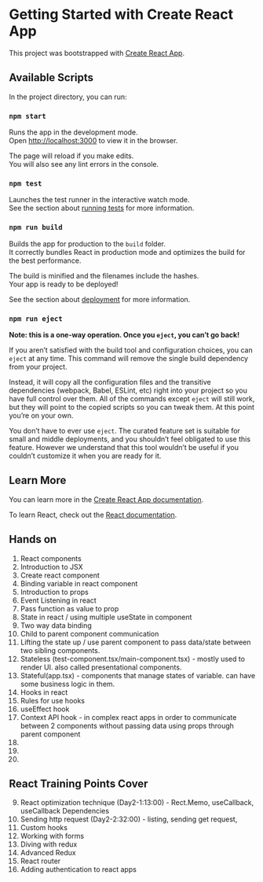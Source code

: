 # Getting Started with Create React App

This project was bootstrapped with [Create React App](https://github.com/facebook/create-react-app).

## Available Scripts

In the project directory, you can run:

### `npm start`

Runs the app in the development mode.\
Open [http://localhost:3000](http://localhost:3000) to view it in the browser.

The page will reload if you make edits.\
You will also see any lint errors in the console.

### `npm test`

Launches the test runner in the interactive watch mode.\
See the section about [running tests](https://facebook.github.io/create-react-app/docs/running-tests) for more information.

### `npm run build`

Builds the app for production to the `build` folder.\
It correctly bundles React in production mode and optimizes the build for the best performance.

The build is minified and the filenames include the hashes.\
Your app is ready to be deployed!

See the section about [deployment](https://facebook.github.io/create-react-app/docs/deployment) for more information.

### `npm run eject`

**Note: this is a one-way operation. Once you `eject`, you can’t go back!**

If you aren’t satisfied with the build tool and configuration choices, you can `eject` at any time. This command will remove the single build dependency from your project.

Instead, it will copy all the configuration files and the transitive dependencies (webpack, Babel, ESLint, etc) right into your project so you have full control over them. All of the commands except `eject` will still work, but they will point to the copied scripts so you can tweak them. At this point you’re on your own.

You don’t have to ever use `eject`. The curated feature set is suitable for small and middle deployments, and you shouldn’t feel obligated to use this feature. However we understand that this tool wouldn’t be useful if you couldn’t customize it when you are ready for it.

## Learn More

You can learn more in the [Create React App documentation](https://facebook.github.io/create-react-app/docs/getting-started).

To learn React, check out the [React documentation](https://reactjs.org/).



## Hands on
1. React components
2. Introduction to JSX
3. Create react component
4. Binding variable in react component
5. Introduction to props
6. Event Listening in react
7. Pass function as value to prop
8. State in react / using multiple useState in component
9. Two way data binding
10. Child to parent component communication
11. Lifting the state up / use parent component to pass data/state between two sibling components.
12. Stateless (test-component.tsx/main-component.tsx) - mostly used to render UI. also called presentational components.
13. Stateful(app.tsx) - components that manage states of variable. can have some business logic in them.
14. Hooks in react
15. Rules for use hooks
16. useEffect hook
17. Context API hook - in complex react apps in order to communicate between 2 components without passing data using props through parent component
18. 
19. 
20. 

## React Training Points Cover


9. React optimization technique (Day2-1:13:00) - Rect.Memo, useCallback, useCallback Dependencies
10. Sending http request (Day2-2:32:00) - listing, sending get request, 
11. Custom hooks
12. Working with forms
13. Diving with redux
14. Advanced Redux
15. React router
16. Adding authentication to react apps